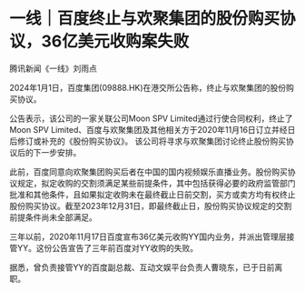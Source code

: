 # 一线｜百度终止与欢聚集团的股份购买协议，36亿美元收购案失败

腾讯新闻《一线》刘雨点

2024年1月1日，百度集团(09888.HK)在港交所公告称，终止与欢聚集团的股份购买协议。

公告表示，该公司的一家关联公司Moon SPV Limited通过行使合同权利，终止了Moon SPV
Limited、百度与欢聚集团及其他相关方于2020年11月16日订立并经日后修订或补充的《股份购买协议》。
该公司将寻求与欢聚集团讨论终止股份购买协议后的下一步安排。

此前，百度同意向欢聚集团购买后者在中国的国内视频娱乐直播业务。股份购买协议规定，拟定收购的交割须满足某些前提条件，其中包括获得必要的政府监管部门批准和其他条件，且如果拟定收购未在最终截止日前交割，买方或卖方均有权终止股份购买协议。截至2023年12月31日，即最终截止日，股份购买协议规定的交割前提条件尚未全部满足。

三年以前，2020年11月17日百度宣布36亿美元收购YY国内业务，并派出管理层接管YY。这份公告宣告了三年前百度对YY收购的失败。

据悉，曾负责接管YY的百度副总裁、互动文娱平台负责人曹晓东，已于日前离职。


